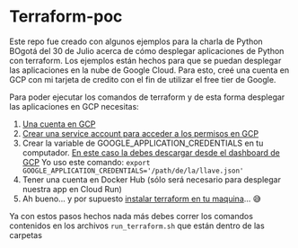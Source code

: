 # Terraform-poc

Este repo fue creado con algunos ejemplos para la charla de Python BOgotá del 30 de Julio acerca de cómo desplegar aplicaciones de Python con terraform.
Los ejemplos están hechos para que se puedan desplegar las aplicaciones en la nube de Google Cloud. Para esto, creé una cuenta en GCP con mi tarjeta de
credito con el fin de utilizar el free tier de Google.

Para poder ejecutar los comandos de terraform y de esta forma desplegar las aplicaciones en GCP necesitas:

1. [Una cuenta en GCP](https://cloud.google.com/billing/docs/how-to/manage-billing-account)
2. [Crear una service account para acceder a los permisos en GCP](https://gmusumeci.medium.com/how-to-create-a-service-account-for-terraform-in-gcp-google-cloud-platform-f75a0cf918d1)
3. Crear la variable de GOOGLE_APPLICATION_CREDENTIALS en tu computador. [En este caso la debes descargar desde el dashboard de GCP](https://cloud.google.com/docs/authentication/getting-started) 
  Yo uso este comando: ``` export GOOGLE_APPLICATION_CREDENTIALS='/path/de/la/llave.json' ```
4. Tener una cuenta en Docker Hub (sólo será necesario para desplegar nuestra app en Cloud Run)
5. Ah bueno... y por supuesto [instalar terraform en tu maquina](https://learn.hashicorp.com/tutorials/terraform/install-cli)... :sweat_smile:

Ya con estos pasos hechos nada más debes correr los comandos contenidos en los archivos ```run_terraform.sh``` que están dentro de las carpetas
